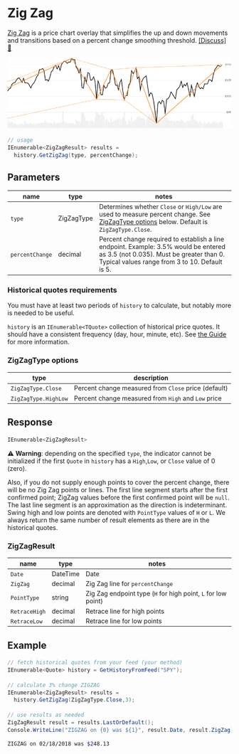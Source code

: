 # Zig Zag

[Zig Zag](https://school.stockcharts.com/doku.php?id=technical_indicators:zigzag) is a price chart overlay that simplifies the up and down movements and transitions based on a percent change smoothing threshold.
[[Discuss] :speech_balloon:](https://github.com/DaveSkender/Stock.Indicators/discussions/226 "Community discussion about this indicator")

![image](chart.png)

```csharp
// usage
IEnumerable<ZigZagResult> results =
  history.GetZigZag(type, percentChange);  
```

## Parameters

| name | type | notes
| -- |-- |--
| `type` | ZigZagType | Determines whether `Close` or `High/Low` are used to measure percent change.  See [ZigZagType options](#zigzagtype-options) below.  Default is `ZigZagType.Close`.
| `percentChange` | decimal | Percent change required to establish a line endpoint.  Example: 3.5% would be entered as 3.5 (not 0.035).  Must be greater than 0.  Typical values range from 3 to 10.  Default is 5.

### Historical quotes requirements

You must have at least two periods of `history` to calculate, but notably more is needed to be useful.

`history` is an `IEnumerable<TQuote>` collection of historical price quotes.  It should have a consistent frequency (day, hour, minute, etc).  See [the Guide](../../docs/GUIDE.md) for more information.

### ZigZagType options

| type | description
|-- |--
| `ZigZagType.Close` | Percent change measured from `Close` price (default)
| `ZigZagType.HighLow` | Percent change measured from `High` and `Low` price

## Response

```csharp
IEnumerable<ZigZagResult>
```

:warning: **Warning**:  depending on the specified `type`, the indicator cannot be initialized if the first `Quote` in `history` has a `High`,`Low`, or `Close` value of 0 (zero).

Also, if you do not supply enough points to cover the percent change, there will be no Zig Zag points or lines.  The first line segment starts after the first confirmed point; ZigZag values before the first confirmed point will be `null`.  The last line segment is an approximation as the direction is indeterminant.  Swing high and low points are denoted with `PointType` values of `H` or `L`.  We always return the same number of result elements as there are in the historical quotes.

### ZigZagResult

| name | type | notes
| -- |-- |--
| `Date` | DateTime | Date
| `ZigZag` | decimal | Zig Zag line for `percentChange`
| `PointType` | string | Zig Zag endpoint type (`H` for high point, `L` for low point)
| `RetraceHigh` | decimal | Retrace line for high points
| `RetraceLow` | decimal | Retrace line for low points

## Example

```csharp
// fetch historical quotes from your feed (your method)
IEnumerable<Quote> history = GetHistoryFromFeed("SPY");

// calculate 3% change ZIGZAG
IEnumerable<ZigZagResult> results =
  history.GetZigZag(ZigZagType.Close,3);

// use results as needed
ZigZagResult result = results.LastOrDefault();
Console.WriteLine("ZIGZAG on {0} was ${1}", result.Date, result.ZigZag);
```

```bash
ZIGZAG on 02/18/2018 was $248.13
```
